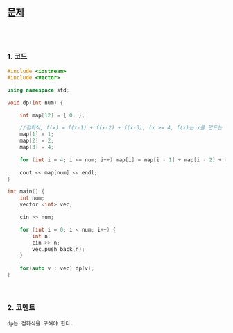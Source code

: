 
[문제](https://www.acmicpc.net/problem/9095)
----------

<br>
<br>

### 1. 코드
```cpp
#include <iostream>
#include <vector>

using namespace std;

void dp(int num) {

	int map[12] = { 0, };

	//점화식, f(x) = f(x-1) + f(x-2) + f(x-3), (x >= 4, f(x)는 x를 만드는 경우의 수) 
	map[1] = 1;
	map[2] = 2;
	map[3] = 4;

	for (int i = 4; i <= num; i++) map[i] = map[i - 1] + map[i - 2] + map[i - 3];
	
	cout << map[num] << endl;
}

int main() {
	int num;
	vector <int> vec;

	cin >> num;

	for (int i = 0; i < num; i++) {
		int n;
		cin >> n;
		vec.push_back(n);
	}
	
	for(auto v : vec) dp(v);
}
```
<br>

### 2. 코멘트

    dp는 점화식을 구해야 한다. 
